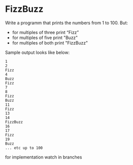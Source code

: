 # FizzBuzz

Write a programm that prints the numbers from 1 to 100. But:

- for multiples of three print “Fizz”
- for multiples of five print "Buzz"
- for multiples of both print "FizzBuzz" 

Sample output looks like below:
```
1
2
Fizz 
4
Buzz
Fizz
7
8
Fizz
Buzz
11
Fizz
13
14
FizzBuzz
16
17
Fizz
19
Buzz
... etc up to 100 
```

for implementation watch in branches

